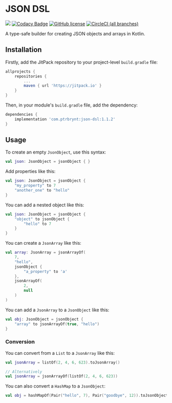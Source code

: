 # JSON DSL

[![](https://jitpack.io/v/com.ptrbrynt/json-dsl.svg)](https://jitpack.io/#com.ptrbrynt/json-dsl)
[![Codacy Badge](https://api.codacy.com/project/badge/Grade/cd498007c12b4e758b3a72dcda72211c)](https://www.codacy.com/app/ptrbrynt/json-dsl?utm_source=github.com&amp;utm_medium=referral&amp;utm_content=ptrbrynt/json-dsl&amp;utm_campaign=Badge_Grade)
[![GitHub license](https://img.shields.io/github/license/ptrbrynt/json-dsl.svg)](https://github.com/ptrbrynt/json-dsl/blob/master/LICENSE)
[![CircleCI (all branches)](https://img.shields.io/circleci/project/github/ptrbrynt/json-dsl.svg)](https://circleci.com/gh/ptrbrynt/json-dsl)

A type-safe builder for creating JSON objects and arrays in Kotlin.

## Installation

Firstly, add the JitPack repository to your project-level `build.gradle` file:

```groovy
allprojects {
    repositories {
        ...
        maven { url 'https://jitpack.io' }
    }
}
```

Then, in your module's `build.gradle` file, add the dependency:
```groovy
dependencies {
    implementation 'com.ptrbrynt:json-dsl:1.1.2'
}
```

## Usage

To create an empty `JsonObject`, use this syntax:

```kotlin
val json: JsonObject = jsonObject { }
```

Add properties like this:

```kotlin
val json: JsonObject = jsonObject {
    "my_property" to 7
    "another_one" to "hello"
}
```


You can add a nested object like this:

```kotlin
val json: JsonObject = jsonObject {
    "object" to jsonObject {
        "hello" to 7
    }
}
```

You can create a `JsonArray` like this:
```kotlin
val array: JsonArray = jsonArrayOf(
    7, 
    "hello",
    jsonObject {
        "a_property" to 'a'
    },
    jsonArrayOf(
        2,
        null
    )
)
```

You can add a `JsonArray` to a `JsonObject` like this:

```kotlin
val obj: JsonObject = jsonObject {
    "array" to jsonArrayOf(true, "hello")
}
```

### Conversion

You can convert from a `List` to a `JsonArray` like this:

```kotlin
val jsonArray = listOf(2, 4, 6, 623).toJsonArray()

// Alternatively
val jsonArray = jsonArrayOf(listOf(2, 4, 6, 623))
```

You can also convert a `HashMap` to a `JsonObject`:

```kotlin
val obj = hashMapOf(Pair("hello", 7), Pair("goodbye", 12)).toJsonObject()
```
